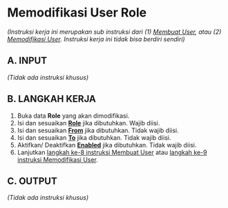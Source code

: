 # Memodifikasi User Role

*(Instruksi kerja ini merupakan sub instruksi dari (1) [Membuat User](./membuat-non-portal.md), atau (2) [Memodifikasi User](./memodifikasi.md). Instruksi kerja ini tidak bisa berdiri sendiri)*

## A. INPUT

*(Tidak ada instruksi khusus)*

## B. LANGKAH KERJA

1. Buka data **Role** yang akan dimodifikasi.
2. Isi dan sesuaikan **[Role](./penjelasan.md#field-role)** jika dibutuhkan. Wajib diisi.
3. Isi dan sesuaikan **[From](./penjelasan.md#field-from)** jika dibutuhkan. Tidak wajib diisi.
4. Isi dan sesuaikan **[To](./penjelasan.md#field-to)** jika dibutuhkan. Tidak wajib diisi.
5. Aktifkan/ Deaktifkan **[Enabled](./penjelasan.md#field-enabled)** jika dibutuhkan. Tidak wajib diisi.
6. Lanjutkan [langkah ke-8 instruksi Membuat User](./membuat-non-portal.md#l8) atau [langkah ke-9 instruksi Memodifikasi User](./memodifikasi.md#l9).

## C. OUTPUT

*(Tidak ada instruksi khusus)*
